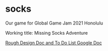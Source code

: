 # socks
Our game for Global Game Jam 2021 Honolulu

Working title: Missing Socks Adventure

[Rough Design Doc and To Do List Google Doc](https://docs.google.com/document/d/e/2PACX-1vQhuJxGLkH7_B-ZFsk3D5D7G55cZMKFZJu2fR0O0iQnTVHAzpZHmNkGwuOewEjPPhspMn5an-i8_Zic/pub)


